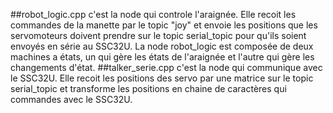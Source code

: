 ##robot_logic.cpp
c'est la node qui controle l'araignée. Elle recoit les commandes de la manette par le topic "joy" et envoie les positions que les servomoteurs doivent prendre sur le topic serial_topic pour qu'ils soient envoyés en série au SSC32U. La node robot_logic est composée de deux machines a états, un qui gère les états de l'araignée et l'autre qui gère les changements d'état.
##talker_serie.cpp
c'est la node qui communique avec le SSC32U. Elle recoit les positions des servo par une matrice sur le topic serial_topic et transforme les positions en chaine de caractères qui commandes avec le SSC32U.